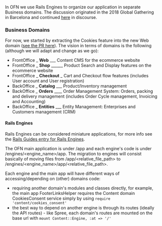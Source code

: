 In OFN we use Rails Engines to organize our application in separate Business domains.
The discussion originated in the 2018 Global Gathering in Barcelona and continued [here](https://community.openfoodnetwork.org/t/breaking-ofn-down-into-domains/1377) in discourse.

### Business Domains
For now, we started by extracting the Cookies feature into the new Web domain ([see the PR here](https://github.com/openfoodfoundation/openfoodnetwork/pull/2521)). The vision in terms of domains is the following (although we will adapt and change as we go):

* FrontOffice _ **Web** ___ Content CMS for the ecommerce website
* FrontOffice _ **Shop** ______ Product Search and Display features on the ecommerce website
* FrontOffice _ **Checkout** _ Cart and Checkout flow features (includes User account and User registration)
* BackOffice _ **Catalog** ___ Product/Inventory management
* BackOffice _ **Orders** ____ Order Management System: Orders, packing and delivery management (includes Order Cycle management, Invoicing and Accounting)
* BackOffice _ **Entities** ___ Entity Management: Enterprises and Customers management (CRM)

#### Rails Engines
Rails Engines can be considered miniature applications, for more info see the [Rails Guides entry for Rails Engines](https://guides.rubyonrails.org/engines.html).

The OFN main application is under /app and each engine's code is under /engines/<engine_name>/app.
The migration to engines will consist basically of moving files from /app/<relative_file_path> to /engines/<engine_name>/app/<relative_file_path>.

Each engine and the main app will have different ways of accessing/depending on (other) domains code:
* requiring another domain's modules and classes directly, for example, the main app FooterLinksHelper requires the Content domain CookiesConsent service simply by using `require 'content/cookies_consent'`
* the best way to depend on another engine is through its routes (ideally the API routes) - like Spree, each domain's routes are mounted on the base url with `mount Content::Engine, :at => '/'`
